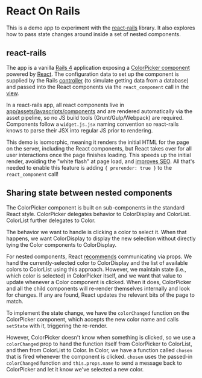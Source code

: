 # React On Rails

This is a demo app to experiment with the [react-rails](https://github.com/reactjs/react-rails) library. It also explores how to pass state changes around inside a set of nested components.

## react-rails

The app is a vanilla [Rails 4](https://github.com/rails/rails) application exposing a [ColorPicker component](app/assets/javascripts/components/color_picker.js.jsx) powered by [React](https://facebook.github.io/react/). The configuration data to set up the component is supplied by the Rails [controller](app/controllers/color_picker_controller.rb) (to simulate getting data from a database) and passed into the React components via the ```react_component``` call in the [view](app/views/color_picker/index.html.erb).

In a react-rails app, all react components live in [app/assets/javascripts/components](app/assets/javascripts/components) and are rendered automatically via the asset pipeline, so no JS build tools (Grunt/Gulp/Webpack) are required. Components follow a ```widget.js.jsx``` naming convention so react-rails knows to parse their JSX into regular JS prior to rendering.

This demo is isomorphic, meaning it renders the initial HTML for the page on the server, including the React components, but React takes over for all user interactions once the page finishes loading. This speeds up the initial render, avoiding the "white flash" at page load, and [improves SEO](http://www.sitepoint.com/isomorphic-javascript-applications/). All that's needed to enable this feature is adding ```{ prerender: true }``` to the ```react_component``` call!

## Sharing state between nested components

The ColorPicker component is built on sub-components in the standard React style. ColorPicker delegates behavior to ColorDisplay and ColorList. ColorList further delegates to Color.

The behavior we want to handle is clicking a color to select it. When that happens, we want ColorDisplay to display the new selection without directly tying the Color components to ColorDisplay.

For nested components, React [recommends](https://facebook.github.io/react/tips/communicate-between-components.html) communicating via props. We hand the currently-selected color to ColorDisplay and the list of available colors to ColorList using this approach. However, we maintain state (i.e., which color is selected) in ColorPicker itself, and we want that value to update whenever a Color component is clicked. When it does, ColorPicker and all the child components will re-render themselves internally and look for changes. If any are found, React updates the relevant bits of the page to match.

To implement the state change, we have the ```colorChanged``` function on the ColorPicker component, which accepts the new color name and calls ```setState``` with it, triggering the re-render.

However, ColorPicker doesn't know when something is clicked, so we use a ```colorChanged``` prop to hand the function itself from ColorPicker to ColorList, and then from ColorList to Color. In Color, we have a function called ```chosen``` that is fired whenever the component is clicked. ```chosen``` uses the passed-in ```colorChanged``` function and ```this.props.name``` to send a message back to ColorPicker and let it know we've selected a new color.
